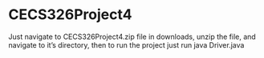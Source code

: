 # CECS326Project4
Just navigate to CECS326Project4.zip file in downloads, unzip the file,
and navigate to it’s directory, then to run the project just run
java Driver.java

